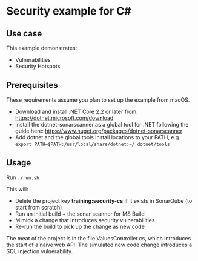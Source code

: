 # Security example for C#

## Use case
This example demonstrates:
- Vulnerabilities
- Security Hotspots

## Prerequisites
These requirements assume you plan to set up the example from macOS.
- Download and install .NET Core 2.2 or later from: https://dotnet.microsoft.com/download
- Install the dotnet-sonarscanner as a global tool for .NET following the guide here: https://www.nuget.org/packages/dotnet-sonarscanner
- Add dotnet and the global tools install locations to your PATH, e.g. `export PATH=$PATH:/usr/local/share/dotnet:~/.dotnet/tools`

## Usage

Run `./run.sh`

This will:
- Delete the project key **training:security-cs** if it exists in SonarQube (to start from scratch)
- Run an initial build + the sonar scanner for MS Build
- Mimick a change that introduces security vulnerabilities
- Re-run the build to pick up the change as new code

The meat of the project is in the file ValuesController.cs, which introduces the start of a naive web API. The simulated new code change introduces a SQL injection vulnerability.

